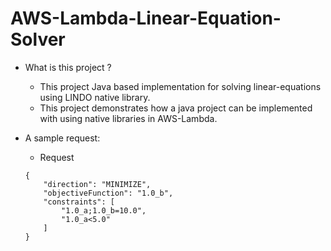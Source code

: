 # AWS-Lambda-Linear-Equation-Solver
* What is this project ?
    - This project Java based implementation for solving linear-equations using LINDO native library.
    - This project demonstrates how a java project can be implemented with using native libraries in AWS-Lambda.

* A sample request:
    - Request
    ```
    { 
        "direction": "MINIMIZE",
        "objectiveFunction": "1.0_b",        
        "constraints": [ 
            "1.0_a;1.0_b=10.0",
            "1.0_a<5.0"
        ] 
    }
    ```
